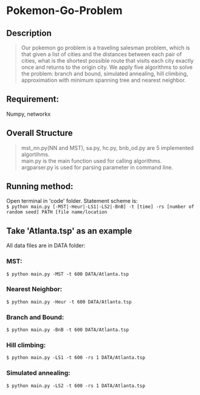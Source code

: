 # Pokemon-Go-Problem

## Description
> Our pokemon go problem is a traveling salesman problem, which is that given a list of cities and the distances between each pair of cities, what is the shortest possible route that visits each city exactly once and returns to the origin city. We apply five algorithms to solve the problem: branch and bound, simulated annealing, hill climbing, approximation with minimum spanning tree and nearest neighbor.

## Requirement: 
Numpy, networkx 

## Overall Structure
> mst_nn.py(NN and MST), sa.py, hc.py, bnb_od.py are 5 implemented algortihms. <br>
> main.py is the main function used for calling algorithms. <br>
> argparser.py is used for parsing parameter in command line. <br>

## Running method: 
Open terminal in 'code' folder. Statement scheme is:  <br>
`$ python main.py [-MST|-Heur|-LS1|-LS2|-BnB] -t [time] -rs [number of random seed] PATH [file name/location`

## Take 'Atlanta.tsp' as an example
All data files are in DATA folder:
### MST: 
`$ python main.py -MST -t 600 DATA/Atlanta.tsp`
### Nearest Neighbor: 
`$ python main.py -Heur -t 600 DATA/Atlanta.tsp`
### Branch and Bound: 
`$ python main.py -BnB -t 600 DATA/Atlanta.tsp`
### Hill climbing: 
`$ python main.py -LS1 -t 600 -rs 1 DATA/Atlanta.tsp`
### Simulated annealing: 
`$ python main.py -LS2 -t 600 -rs 1 DATA/Atlanta.tsp`
